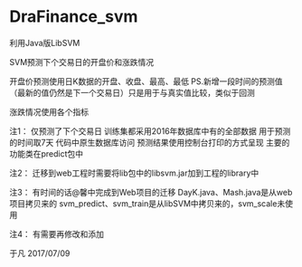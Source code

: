 # DraFinance_svm

利用Java版LibSVM

SVM预测下个交易日的开盘价和涨跌情况

开盘价预测使用日K数据的开盘、收盘、最高、最低
PS.新增一段时间的预测值（最新的值仍然是下一个交易日）只是用于与真实值比较，类似于回测

涨跌情况使用各个指标

注1：
仅预测了下个交易日
训练集都采用2016年数据库中有的全部数据
用于预测的时间取7天
代码中原生数据库访问
预测结果使用控制台打印的方式呈现
主要的功能类在predict包中

注2：
迁移到web工程时需要将lib包中的libsvm.jar加到工程的library中

注3：
有时间的话@馨中完成到Web项目的迁移
DayK.java、Mash.java是从web项目拷贝来的
svm_predict、svm_train是从libSVM中拷贝来的，svm_scale未使用

注4：
有需要再修改和添加


于凡 2017/07/09

